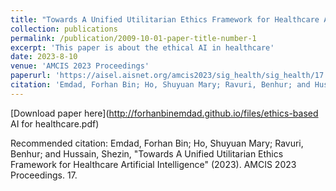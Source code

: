```yaml
---
title: "Towards A Unified Utilitarian Ethics Framework for Healthcare Artificial Intelligence"
collection: publications
permalink: /publication/2009-10-01-paper-title-number-1
excerpt: 'This paper is about the ethical AI in healthcare'
date: 2023-8-10
venue: 'AMCIS 2023 Proceedings'
paperurl: 'https://aisel.aisnet.org/amcis2023/sig_health/sig_health/17'
citation: 'Emdad, Forhan Bin; Ho, Shuyuan Mary; Ravuri, Benhur; and Hussain, Shezin, "Towards A Unified Utilitarian Ethics Framework for Healthcare Artificial Intelligence" (2023). AMCIS 2023 Proceedings. 17.'
---
```



[Download paper here](http://forhanbinemdad.github.io/files/ethics-based AI for healthcare.pdf)

Recommended citation: Emdad, Forhan Bin; Ho, Shuyuan Mary; Ravuri, Benhur; and Hussain, Shezin, "Towards A Unified Utilitarian Ethics Framework for Healthcare Artificial Intelligence" (2023). AMCIS 2023 Proceedings. 17.
